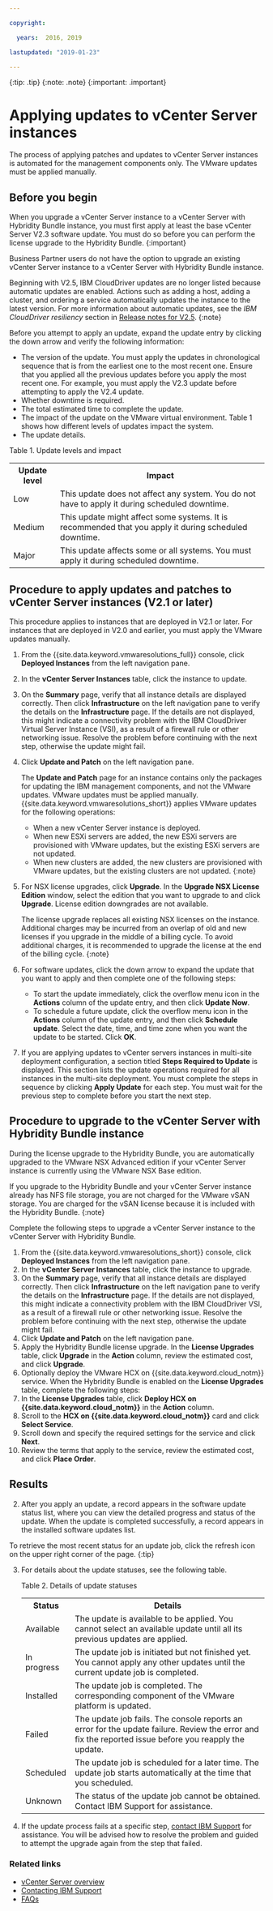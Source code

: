 ```yaml
---

copyright:

  years:  2016, 2019

lastupdated: "2019-01-23"

---
```


{:tip: .tip}
{:note: .note}
{:important: .important}

# Applying updates to vCenter Server instances

The process of applying patches and updates to vCenter Server instances is automated for the management components only. The VMware updates must be applied manually.

## Before you begin

When you upgrade a vCenter Server instance to a vCenter Server with Hybridity Bundle instance, you must first apply at least the base vCenter Server V2.3 software update. You must do so before you can perform the license upgrade to the Hybridity Bundle.
{:important}

Business Partner users do not have the option to upgrade an existing vCenter Server instance to a vCenter Server with Hybridity Bundle instance.

Beginning with V2.5, IBM CloudDriver updates are no longer listed because automatic updates are enabled. Actions such as adding a host, adding a cluster, and ordering a service automatically updates the instance to the latest version. For more information about automatic updates, see the *IBM CloudDriver resiliency* section in [Release notes for V2.5](/docs/services/vmwaresolutions/vmonic?topic=vmware-solutions-release-notes-for-v2-5).
{:note}

Before you attempt to apply an update, expand the update entry by clicking the down arrow and verify the following information:
* The version of the update. You must apply the updates in chronological sequence that is from the earliest one to the most recent one. Ensure that you applied all the previous updates before you apply the most recent one. For example, you must apply the V2.3 update before attempting to apply the V2.4 update.
* Whether downtime is required.
* The total estimated time to complete the update.
* The impact of the update on the VMware virtual environment. Table 1 shows how different levels of updates impact the system.
* The update details.

Table 1. Update levels and impact

<table>
  <tr>
    <th>Update level</th>
    <th>Impact</th>
  </tr>
  <tr>
    <td>Low</td>
    <td>This update does not affect any system. You do not have to apply it during scheduled downtime.</td>
  </tr>
  <tr>
    <td>Medium</td>
  <td>This update might affect some systems. It is recommended that you apply it during scheduled downtime.</td>
  </tr>
    <tr>
    <td>Major</td>
  <td>This update affects some or all systems. You must apply it during scheduled downtime.</td>
  </tr>
</table>

## Procedure to apply updates and patches to vCenter Server instances (V2.1 or later)

This procedure applies to instances that are deployed in V2.1 or later. For instances that are deployed in V2.0 and earlier, you must apply the VMware updates manually.

1. From the {{site.data.keyword.vmwaresolutions_full}} console, click **Deployed Instances** from the left navigation pane.
2. In the **vCenter Server Instances** table, click the instance to update.
3. On the **Summary** page, verify that all instance details are displayed correctly. Then click **Infrastructure** on the left navigation pane to verify the details on the **Infrastructure** page.
   If the details are not displayed, this might indicate a connectivity problem with the IBM CloudDriver Virtual Server Instance (VSI), as a result of a firewall rule or other networking issue. Resolve the problem before continuing with the next step, otherwise the update might fail.
4. Click **Update and Patch** on the left navigation pane.

   The **Update and Patch** page for an instance contains only the packages for updating the IBM management components, and not the VMware updates. VMware updates must be applied manually.   {{site.data.keyword.vmwaresolutions_short}} applies VMware updates for the following operations:
   * When a new vCenter Server instance is deployed.
   * When new ESXi servers are added, the new ESXi servers are provisioned with VMware updates, but the existing ESXi servers are not updated.
   * When new clusters are added, the new clusters are provisioned with VMware updates, but the existing clusters are not updated.
   {:note}

5. For NSX license upgrades, click **Upgrade**. In the **Upgrade NSX License Edition** window, select the edition that you want to upgrade to and click **Upgrade**. License edition downgrades are not available.

   The license upgrade replaces all existing NSX licenses on the instance. Additional charges may be incurred from an overlap of old and new licenses if you upgrade in the middle of a billing cycle. To avoid additional charges, it is recommended to upgrade the license at the end of the billing cycle.
   {:note}

6. For software updates, click the down arrow to expand the update that you want to apply and then complete one of the following steps:
   *  To start the update immediately, click the overflow menu icon in the **Actions** column of the update entry, and then click **Update Now**.
   *  To schedule a future update, click the overflow menu icon in the **Actions** column of the update entry, and then click **Schedule update**. Select the date, time, and time zone when you want the update to be started. Click **OK**.
7. If you are applying updates to vCenter servers instances in multi-site deployment configuration, a section titled **Steps Required to Update** is displayed. This section lists the update operations required for all instances in the multi-site deployment. You must complete the steps in sequence by clicking **Apply Update** for each step. You must wait for the previous step to complete before you start the next step.   

## Procedure to upgrade to the vCenter Server with Hybridity Bundle instance

During the license upgrade to the Hybridity Bundle, you are automatically upgraded to the VMware NSX Advanced edition if your vCenter Server instance is currently using the VMware NSX Base edition.

If you upgrade to the Hybridity Bundle and your vCenter Server instance already has NFS file storage, you are not charged for the VMware vSAN storage. You are charged for the vSAN license because it is included with the Hybridity Bundle.
{:note}

Complete the following steps to upgrade a vCenter Server instance to the vCenter Server with Hybridity Bundle.

1. From the {{site.data.keyword.vmwaresolutions_short}} console, click **Deployed Instances** from the left navigation pane.
2. In the **vCenter Server Instances** table, click the instance to upgrade.
3. On the **Summary** page, verify that all instance details are displayed correctly. Then click **Infrastructure** on the left navigation pane to verify the details on the **Infrastructure** page.
   If the details are not displayed, this might indicate a connectivity problem with the IBM CloudDriver VSI, as a result of a firewall rule or other networking issue. Resolve the problem before continuing with the next step, otherwise the update might fail.
4. Click **Update and Patch** on the left navigation pane.
5. Apply the Hybridity Bundle license upgrade. In the **License Upgrades** table, click **Upgrade** in the **Action** column, review the estimated cost, and click **Upgrade**.
6. Optionally deploy the VMware HCX on {{site.data.keyword.cloud_notm}} service. When the Hybridity Bundle is enabled on the **License Upgrades** table, complete the following steps:
  1. In the **License Upgrades** table, click **Deploy HCX on {{site.data.keyword.cloud_notm}}** in the **Action** column.
  2. Scroll to the **HCX on {{site.data.keyword.cloud_notm}}** card and click **Select Service**.
  3. Scroll down and specify the required settings for the service and click **Next**.
  4. Review the terms that apply to the service, review the estimated cost, and click **Place Order**.

## Results

2. After you apply an update, a record appears in the software update status list, where you can view the detailed progress and status of the update. When the update is completed successfully, a record appears in the installed software updates list.

  To retrieve the most recent status for an update job, click the refresh icon on the upper right corner of the page.
  {:tip}

3. For details about the update statuses, see the following table.

   Table 2. Details of update statuses

    <table>
      <tr>
        <th>Status</th>
        <th>Details</th>
      </tr>
      <tr>
        <td>Available</td>
        <td>The update is available to be applied. You cannot select an available update until all its previous updates are applied.</td>
      </tr>
      <tr>
        <td>In progress</td>
      <td>The update job is initiated but not finished yet. You cannot apply any other updates until the current update job is completed. </td>
      </tr>
        <tr>
        <td>Installed</td>
      <td>The update job is completed. The corresponding component of the VMware platform is updated.</td>
      </tr>
        <tr>
        <td>Failed</td>
      <td>The update job fails. The console reports an error for the update failure. Review the error and fix the reported issue before you reapply the update.</td>
      </tr>
          <tr>
        <td>Scheduled</td>
      <td>The update job is scheduled for a later time. The update job starts automatically at the time that you scheduled.</td>
      </tr>
          <tr>
        <td>Unknown</td>
      <td>The status of the update job cannot be obtained. Contact IBM Support for assistance.</td>
      </tr>
    </table>

4. If the update process fails at a specific step, [contact IBM Support](/docs/services/vmwaresolutions/vmonic?topic=vmware-solutions-contacting-ibm-support) for assistance. You will be advised how to resolve the problem and guided to attempt the upgrade again from the step that failed.

### Related links

* [vCenter Server overview](/docs/services/vmwaresolutions/vcenter?topic=vmware-solutions-vcenter-server-overview)
* [Contacting IBM Support](/docs/services/vmwaresolutions/vmonic?topic=vmware-solutions-contacting-ibm-support)
* [FAQs](/docs/services/vmwaresolutions/vmonic?topic=vmware-solutions-general-faq-about-ibm-cloud-for-vmware-solutions)
